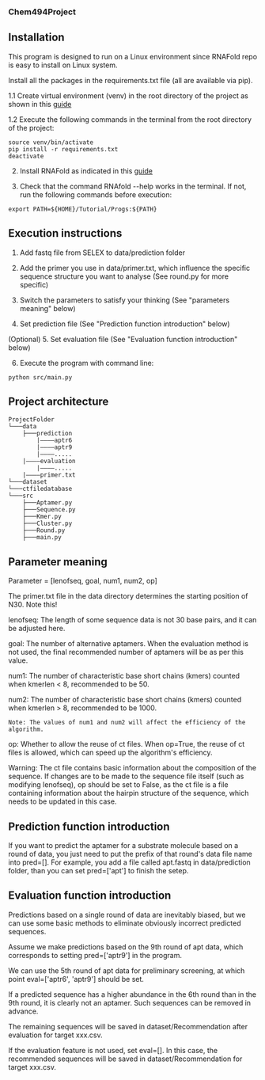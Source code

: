 ### Chem494Project
## Installation
This program is designed to run on a Linux environment since RNAFold repo is easy to install on Linux system.

Install all the packages in the requirements.txt file (all are available via pip).

1.1 Create virtual environment (venv) in the root directory of the project as shown in this [guide](https://docs.python.org/3/library/venv.html)

1.2 Execute the following commands in the terminal from the root directory of the project:
```
source venv/bin/activate
pip install -r requirements.txt
deactivate
```
2. Install RNAFold as indicated in this [guide](https://algosb2019.sciencesconf.org/data/RNAtutorial.pdf)

3. Check that the command RNAfold --help works in the terminal. If not, run the following commands before execution:

```
export PATH=${HOME}/Tutorial/Progs:${PATH}
```

## Execution instructions
1. Add fastq file from SELEX to data/prediction folder

2. Add the primer you use in data/primer.txt, which influence the specific sequence structure you want to analyse (See round.py for more specific)
   
3. Switch the parameters to satisfy your thinking (See "parameters meaning" below)
   
4. Set prediction file (See "Prediction function introduction" below)
   
(Optional) 5. Set evaluation file (See "Evaluation function introduction" below)

6. Execute the program with command line:
```
python src/main.py
```

## Project architecture

```
ProjectFolder
└───data
    ├───prediction
        |————aptr6
        |————aptr9
        |————.....
    |————evaluation
        |————.....
    |————primer.txt
└───dataset
└───ctfiledatabase
└───src
    ├───Aptamer.py
    ├───Sequence.py
    ├───Kmer.py
    ├───Cluster.py
    ├───Round.py
    ├───main.py
```

## Parameter meaning
Parameter = [lenofseq, goal, num1, num2, op]

The primer.txt file in the data directory determines the starting position of N30. Note this!

lenofseq: The length of some sequence data is not 30 base pairs, and it can be adjusted here.

goal: The number of alternative aptamers. When the evaluation method is not used, the final recommended number of aptamers will be as per this value.

num1: The number of characteristic base short chains (kmers) counted when kmerlen < 8, recommended to be 50.

num2: The number of characteristic base short chains (kmers) counted when kmerlen > 8, recommended to be 1000.

    Note: The values of num1 and num2 will affect the efficiency of the algorithm.
    
op: Whether to allow the reuse of ct files. When op=True, the reuse of ct files is allowed, which can speed up the algorithm's efficiency.

Warning: The ct file contains basic information about the composition of the sequence. If changes are to be made to the sequence file itself (such as modifying lenofseq), op should be set to False, as the ct file is a file containing information about the hairpin structure of the sequence, which needs to be updated in this case.

## Prediction function introduction
If you want to predict the aptamer for a substrate molecule based on a round of data, you just need to put the prefix of that round's data file name into pred=[].
For example, you add a file called apt.fastq in data/prediction folder, than you can set pred=['apt'] to finish the setep.

## Evaluation function introduction
Predictions based on a single round of data are inevitably biased, but we can use some basic methods to eliminate obviously incorrect predicted sequences.

Assume we make predictions based on the 9th round of apt data, which corresponds to setting pred=['aptr9'] in the program.

We can use the 5th round of apt data for preliminary screening, at which point eval=['aptr6', 'aptr9'] should be set.

If a predicted sequence has a higher abundance in the 6th round than in the 9th round, it is clearly not an aptamer. Such sequences can be removed in advance.

The remaining sequences will be saved in dataset/Recommendation after evaluation for target xxx.csv.

If the evaluation feature is not used, set eval=[]. In this case, the recommended sequences will be saved in dataset/Recommendation for target xxx.csv.
